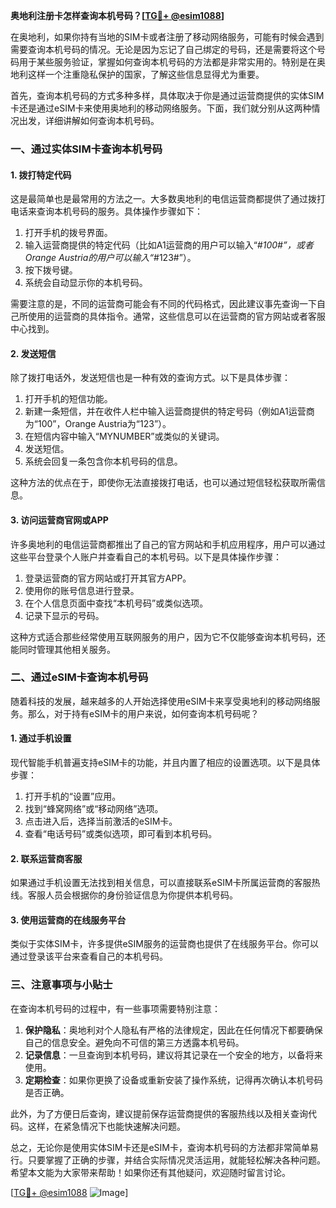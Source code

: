 **奥地利注册卡怎样查询本机号码？[[TG💪+ @esim1088](https://t.me/s/esim1088)]**

在奥地利，如果你持有当地的SIM卡或者注册了移动网络服务，可能有时候会遇到需要查询本机号码的情况。无论是因为忘记了自己绑定的号码，还是需要将这个号码用于某些服务验证，掌握如何查询本机号码的方法都是非常实用的。特别是在奥地利这样一个注重隐私保护的国家，了解这些信息显得尤为重要。

首先，查询本机号码的方式多种多样，具体取决于你是通过运营商提供的实体SIM卡还是通过eSIM卡来使用奥地利的移动网络服务。下面，我们就分别从这两种情况出发，详细讲解如何查询本机号码。

### 一、通过实体SIM卡查询本机号码

#### 1. **拨打特定代码**
这是最简单也是最常用的方法之一。大多数奥地利的电信运营商都提供了通过拨打电话来查询本机号码的服务。具体操作步骤如下：

1. 打开手机的拨号界面。
2. 输入运营商提供的特定代码（比如A1运营商的用户可以输入“*#100#”，或者Orange Austria的用户可以输入“*#123#”）。
3. 按下拨号键。
4. 系统会自动显示你的本机号码。

需要注意的是，不同的运营商可能会有不同的代码格式，因此建议事先查询一下自己所使用的运营商的具体指令。通常，这些信息可以在运营商的官方网站或者客服中心找到。

#### 2. **发送短信**
除了拨打电话外，发送短信也是一种有效的查询方式。以下是具体步骤：

1. 打开手机的短信功能。
2. 新建一条短信，并在收件人栏中输入运营商提供的特定号码（例如A1运营商为“100”，Orange Austria为“123”）。
3. 在短信内容中输入“MYNUMBER”或类似的关键词。
4. 发送短信。
5. 系统会回复一条包含你本机号码的信息。

这种方法的优点在于，即使你无法直接拨打电话，也可以通过短信轻松获取所需信息。

#### 3. **访问运营商官网或APP**
许多奥地利的电信运营商都推出了自己的官方网站和手机应用程序，用户可以通过这些平台登录个人账户并查看自己的本机号码。以下是具体操作步骤：

1. 登录运营商的官方网站或打开其官方APP。
2. 使用你的账号信息进行登录。
3. 在个人信息页面中查找“本机号码”或类似选项。
4. 记录下显示的号码。

这种方式适合那些经常使用互联网服务的用户，因为它不仅能够查询本机号码，还能同时管理其他相关服务。

### 二、通过eSIM卡查询本机号码

随着科技的发展，越来越多的人开始选择使用eSIM卡来享受奥地利的移动网络服务。那么，对于持有eSIM卡的用户来说，如何查询本机号码呢？

#### 1. **通过手机设置**
现代智能手机普遍支持eSIM卡的功能，并且内置了相应的设置选项。以下是具体步骤：

1. 打开手机的“设置”应用。
2. 找到“蜂窝网络”或“移动网络”选项。
3. 点击进入后，选择当前激活的eSIM卡。
4. 查看“电话号码”或类似选项，即可看到本机号码。

#### 2. **联系运营商客服**
如果通过手机设置无法找到相关信息，可以直接联系eSIM卡所属运营商的客服热线。客服人员会根据你的身份验证信息为你提供本机号码。

#### 3. **使用运营商的在线服务平台**
类似于实体SIM卡，许多提供eSIM服务的运营商也提供了在线服务平台。你可以通过登录该平台来查看自己的本机号码。

### 三、注意事项与小贴士

在查询本机号码的过程中，有一些事项需要特别注意：

1. **保护隐私**：奥地利对个人隐私有严格的法律规定，因此在任何情况下都要确保自己的信息安全。避免向不可信的第三方透露本机号码。
2. **记录信息**：一旦查询到本机号码，建议将其记录在一个安全的地方，以备将来使用。
3. **定期检查**：如果你更换了设备或重新安装了操作系统，记得再次确认本机号码是否正确。

此外，为了方便日后查询，建议提前保存运营商提供的客服热线以及相关查询代码。这样，在紧急情况下也能快速解决问题。

总之，无论你是使用实体SIM卡还是eSIM卡，查询本机号码的方法都非常简单易行。只要掌握了正确的步骤，并结合实际情况灵活运用，就能轻松解决各种问题。希望本文能为大家带来帮助！如果你还有其他疑问，欢迎随时留言讨论。

[[TG💪+ @esim1088](https://t.me/s/esim1088) ![Image](https://i.postimg.cc/4NQfJmqS/Snipaste-2025-05-13-00-14-12.png)]